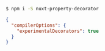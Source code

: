 
```bash
$ npm i -S nuxt-property-decorator
```

```json
{
  "compilerOptions": {
    "experimentalDecorators": true
  }
}
```
